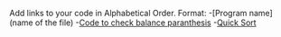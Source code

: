 Add links to your code in Alphabetical Order.
Format:
-[Program name](name of the file)
-[Code to check balance paranthesis](Bracket.java)
-[Quick Sort](quick_sort.java)


